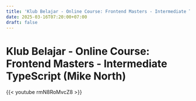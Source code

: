 ```yaml
---
title: 'Klub Belajar - Online Course: Frontend Masters - Intermediate TypeScript (Mike North)'
date: 2025-03-16T07:20:00+07:00
draft: false
---
```


# Klub Belajar - Online Course: Frontend Masters - Intermediate TypeScript (Mike North)

{{< youtube rmN8RoMvcZ8 >}}
